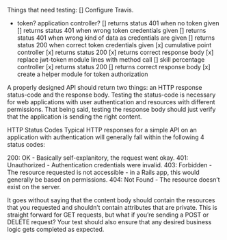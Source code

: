 Things that need testing:
[] Configure Travis.
- token? application controller?
    [] returns status 401 when no token given
    [] returns status 401 when wrong token credentials given
    [] returns status 401 when wrong kind of data as credentials are given
    [] returns status 200 when correct token credentials given
[x] cumulative point controller
    [x] returns status 200 
    [x] returns correct response body
    [x] replace jwt-token module lines with method call
[] skill percentage controller
    [x] returns status 200 
    [] returns correct response body
[x] create a helper module for token authorization

A properly designed API should return two things: 
an HTTP response status-code and the response body. Testing the status-code is necessary for web applications with user authentication and resources with different permissions. That being said, testing the response body should just verify that the application is sending the right content.

HTTP Status Codes
Typical HTTP responses for a simple API on an application with authentication will generally fall within the following 4 status codes:

200: OK - Basically self-explanitory, the request went okay.
401: Unauthorized - Authentication credentials were invalid.
403: Forbidden - The resource requested is not accessible - in a Rails app, this would generally be based on permissions.
404: Not Found - The resource doesn’t exist on the server.

It goes without saying that the content body should contain the resources that you requested and shouldn’t contain attributes that are private. This is straight forward for GET requests, but what if you’re sending a POST or DELETE request? Your test should also ensure that any desired business logic gets completed as expected.